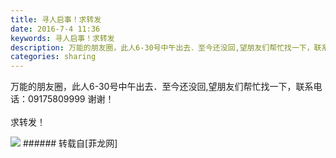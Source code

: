 ```yaml
---
title: 寻人启事！求转发
date: 2016-7-4 11:36
keywords: 寻人启事！求转发
description: 万能的朋友圈，此人6-30号中午出去．至今还没回,望朋友们帮忙找一下，联系电话：09175809999 谢谢！求转发！
categories: sharing
---
```

<td class="t_f" id="postmessage_359649">

万能的朋友圈，此人6-30号中午出去．至今还没回,望朋友们帮忙找一下，联系电话：09175809999 谢谢！<br/>
<br/>
求转发！<br/>

<img aid="371649" data-cf-modified-6fab4490cc7439ec89d25caa-="" file="data/attachment/forum/201607/04/114959gky1emx51kz5xy1k.jpg.thumb.jpg" id="aimg_371649" inpost="1" onclick="" onmouseover="" src="http://www.flw.ph/data/attachment/forum/201607/04/114959gky1emx51kz5xy1k.jpg" style="cursor:pointer" zoomfile="data/attachment/forum/201607/04/114959gky1emx51kz5xy1k.jpg"/>


</td>
###### 转载自[菲龙网]